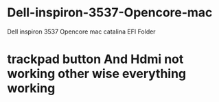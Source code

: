 # Dell-inspiron-3537-Opencore-mac
Dell inspiron 3537 Opencore mac catalina EFI Folder

# trackpad button And Hdmi not working other wise everything working 
